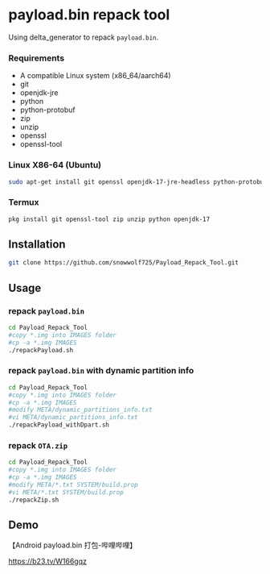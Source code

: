 # payload.bin repack tool

Using delta_generator to repack `payload.bin`.

### Requirements

- A compatible Linux system (x86_64/aarch64)
- git
- openjdk-jre
- python
- python-protobuf 
- zip
- unzip
- openssl
- openssl-tool

### Linux X86-64 (Ubuntu)
```bash
sudo apt-get install git openssl openjdk-17-jre-headless python-protobuf python unzip zip
```

### Termux
```bash
pkg install git openssl-tool zip unzip python openjdk-17
```

## Installation
```bash
git clone https://github.com/snowwolf725/Payload_Repack_Tool.git
```

## Usage

### repack `payload.bin`

```bash
cd Payload_Repack_Tool
#copy *.img into IMAGES folder
#cp -a *.img IMAGES
./repackPayload.sh
```

### repack `payload.bin` with dynamic partition info

```bash
cd Payload_Repack_Tool
#copy *.img into IMAGES folder
#cp -a *.img IMAGES
#modify META/dynamic_partitions_info.txt
#vi META/dynamic_partitions_info.txt
./repackPayload_withDpart.sh
```

### repack `OTA.zip`

```bash
cd Payload_Repack_Tool
#copy *.img into IMAGES folder
#cp -a *.img IMAGES
#modify META/*.txt SYSTEM/build.prop
#vi META/*.txt SYSTEM/build.prop
./repackZip.sh
```

## Demo
【Android payload.bin 打包-哔哩哔哩】 

https://b23.tv/W166gqz
